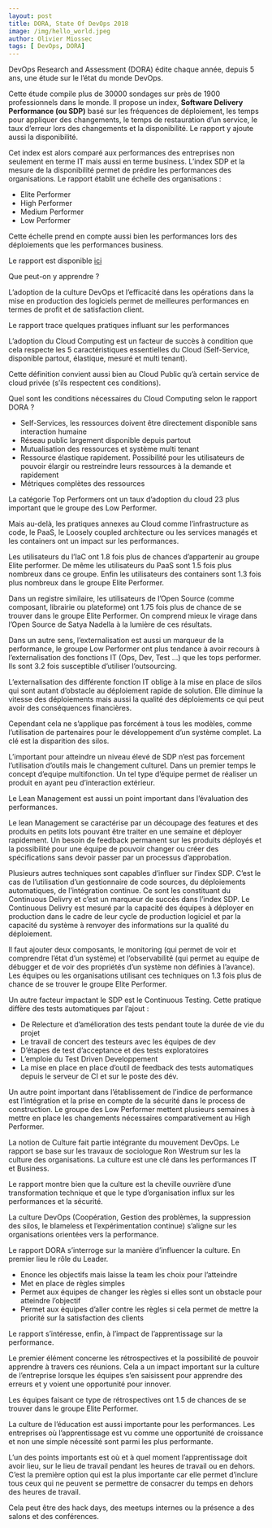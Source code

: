 ```yaml
---
layout: post
title: DORA, State Of DevOps 2018
image: /img/hello_world.jpeg
author: Olivier Miossec
tags: [ DevOps, DORA]
---
```


DevOps Research and Assessment (DORA) édite chaque année, depuis 5 ans, une étude sur le l’état du monde DevOps. 

Cette étude compile plus de 30000 sondages sur près de 1900 professionnels dans le monde. Il propose un index, **Software Delivery Performance (ou SDP)** basé sur les fréquences de déploiement, les temps pour appliquer des changements, le temps de restauration d’un service, le taux d’erreur lors des changements et la disponibilité. Le rapport y ajoute aussi la disponibilité.

Cet index est alors comparé aux performances des entreprises non seulement en terme IT mais aussi en terme business. 
L’index SDP et la mesure de la disponibilité permet de prédire les performances des organisations.
Le rapport établit une échelle des organisations :

* Elite Performer
* High Performer
* Medium Performer 
* Low Performer 


Cette échelle prend en compte aussi bien les performances lors des déploiements que les performances business. 

Le rapport est disponible [ici](https://cloudplatformonline.com/2018-state-of-devops-typ.html) 

Que peut-on y apprendre ?

L’adoption de la culture DevOps et l’efficacité dans les opérations dans la mise en production des logiciels permet de meilleures performances en termes de profit et de satisfaction client. 

Le rapport trace quelques pratiques influant sur les performances

L’adoption du Cloud Computing est un facteur de succès à condition que cela respecte les 5 caractéristiques essentielles du Cloud (Self-Service, disponible partout, élastique, mesuré et multi tenant).

Cette définition convient aussi bien au Cloud Public qu’à certain service de cloud privée (s’ils respectent ces conditions).

Quel sont les conditions nécessaires du Cloud Computing selon le rapport DORA ?

* Self-Services, les ressources doivent être directement disponible sans interaction humaine
* Réseau public largement disponible depuis partout
* Mutualisation des ressources et système multi tenant 
* Ressource élastique rapidement. Possibilité pour les utilisateurs de pouvoir élargir ou restreindre leurs ressources à la demande et rapidement
* Métriques complètes des ressources


La catégorie Top Performers ont un taux d’adoption du cloud 23 plus important que le groupe des Low Performer. 

Mais au-delà, les pratiques annexes au Cloud comme l’infrastructure as code, le PaaS, le Loosely coupled architecture ou les services managés et les containers ont un impact sur les performances.

Les utilisateurs du l’IaC ont 1.8 fois plus de chances d’appartenir au groupe Elite performer.
De même les utilisateurs du PaaS sont 1.5 fois plus nombreux dans ce groupe. Enfin les utilisateurs des containers sont 1.3 fois plus nombreux dans le groupe Elite Performer. 

Dans un registre similaire, les utilisateurs de l’Open Source (comme composant, librairie ou plateforme) ont 1.75 fois plus de chance de se trouver dans le groupe Elite Performer. 
On comprend mieux le virage dans l’Open Source de Satya Nadella à la lumière de ces résultats.

Dans un autre sens, l’externalisation est aussi un marqueur de la performance, le groupe Low Performer ont plus tendance à avoir recours à l’externalisation des fonctions IT (Ops, Dev, Test …) que les tops performer. Ils sont 3.2 fois susceptible d’utiliser l’outsourcing.

L’externalisation des différente fonction IT oblige à la mise en place de silos qui sont autant d’obstacle au déploiement rapide de solution. Elle diminue la vitesse des déploiements mais aussi la qualité des déploiements ce qui peut avoir des conséquences financières. 

Cependant cela ne s’applique pas forcément à tous les modèles, comme l’utilisation de partenaires pour le développement d’un système complet. La clé est la disparition des silos. 

L’important pour atteindre un niveau élevé de SDP n’est pas forcement l’utilisation d’outils mais le changement culturel. 
Dans un premier temps le concept d’equipe multifonction. Un tel type d’équipe permet de réaliser un produit en ayant peu d’interaction extérieur.   

Le Lean Management est aussi un point important dans l’évaluation des performances. 

Le lean Management se caractérise par un découpage des features et des produits en petits lots pouvant être traiter en une semaine et déployer rapidement. Un besoin de feedback permanent sur les produits déployés et la possibilité pour une équipe de pouvoir changer ou créer des spécifications sans devoir passer par un processus d’approbation.

Plusieurs autres techniques sont capables d’influer sur l’index SDP. C’est le cas de l’utilisation d’un gestionnaire de code sources, du déploiements automatiques, de l’intégration continue. Ce sont les constituant du Continuous Delivry et c’est un marqueur de succès dans l’index SDP. 
Le Continuous Delivry est mesuré par la capacité des équipes à déployer en production dans le cadre de leur cycle de production logiciel et par la capacité du système à renvoyer des informations sur la qualité du déploiement. 

Il faut ajouter deux composants, le monitoring (qui permet de voir et comprendre l’état d’un système) et l’observabilité (qui permet au equipe de débugger et de voir des propriétés d’un système non définies à l’avance). Les équipes ou les organisations utilisant ces techniques on 1.3 fois plus de chance de se trouver le groupe Elite Performer.

Un autre facteur impactant le SDP est le Continuous Testing. Cette pratique diffère des tests automatiques par l’ajout : 

* De Relecture et d’amélioration des tests pendant toute la durée de vie du projet
* Le travail de concert des testeurs avec les équipes de dev
* D’étapes de test d’acceptance et des tests exploratoires
* L’emploie du Test Driven Developpement
* La mise en place en place d’outil de feedback des tests automatiques depuis le serveur de CI et sur le poste des dév.


Un autre point important dans l’établissement de l’indice de performance est l’intégration et la prise en compte de la sécurité dans le process de construction. Le groupe des Low Performer mettent plusieurs semaines à mettre en place les changements nécessaires comparativement au High Performer. 

La notion de Culture fait partie intégrante du mouvement DevOps. Le rapport se base sur les travaux de sociologue Ron Westrum sur les la culture des organisations. La culture est une clé dans les performances IT et Business. 

Le rapport montre bien que la culture est la cheville ouvrière d’une transformation technique et que le type d’organisation influx sur les performances et la sécurité. 

La culture DevOps (Coopération, Gestion des problèmes, la suppression des silos, le blameless et l’expérimentation continue) s’aligne sur les organisations orientées vers la performance. 

Le rapport DORA s’interroge sur la manière d’influencer la culture. En premier lieu le rôle du Leader.

* Enonce les objectifs mais laisse la team les choix pour l’atteindre
* Met en place de règles simples 
* Permet aux équipes de changer les règles si elles sont un obstacle pour atteindre l’objectif
* Permet aux équipes d’aller contre les règles si cela permet de mettre la priorité sur la satisfaction des clients

Le rapport s’intéresse, enfin, à l’impact de l’apprentissage sur la performance. 

Le premier élément concerne les rétrospectives et la possibilité de pouvoir apprendre à travers ces réunions. Cela a un impact important sur la culture de l’entreprise lorsque les équipes s’en saisissent pour apprendre des erreurs et y voient une opportunité pour innover. 

Les équipes faisant ce type de rétrospectives ont 1.5 de chances de se trouver dans le groupe Elite Performer. 

La culture de l’éducation est aussi importante pour les performances. Les entreprises où l’apprentissage est vu comme une opportunité de croissance et non une simple nécessité sont parmi les plus performante. 

L’un des points importants est où et à quel moment l’apprentissage doit avoir lieu, sur le lieu de travail pendant les heures de travail ou en dehors. C’est la première option qui est la plus importante car elle permet d’inclure tous ceux qui ne peuvent se permettre de consacrer du temps en dehors des heures de travail. 

Cela peut être des hack days, des meetups internes ou la présence a des salons et des conférences. 
